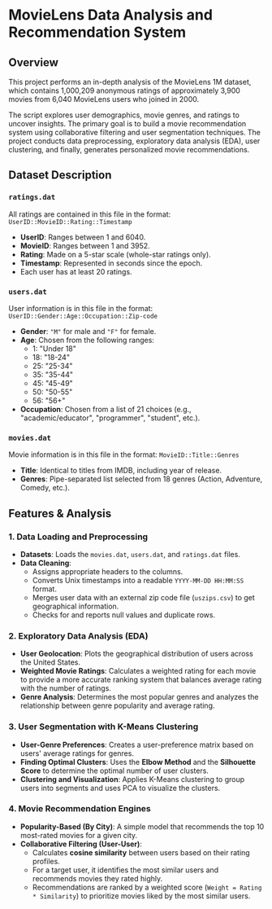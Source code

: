 # MovieLens Data Analysis and Recommendation System

## Overview
This project performs an in-depth analysis of the MovieLens 1M dataset, which contains 1,000,209 anonymous ratings of approximately 3,900 movies from 6,040 MovieLens users who joined in 2000.

The script explores user demographics, movie genres, and ratings to uncover insights. The primary goal is to build a movie recommendation system using collaborative filtering and user segmentation techniques. The project conducts data preprocessing, exploratory data analysis (EDA), user clustering, and finally, generates personalized movie recommendations.

## Dataset Description

### `ratings.dat`
All ratings are contained in this file in the format: `UserID::MovieID::Rating::Timestamp`

* **UserID**: Ranges between 1 and 6040.
* **MovieID**: Ranges between 1 and 3952.
* **Rating**: Made on a 5-star scale (whole-star ratings only).
* **Timestamp**: Represented in seconds since the epoch.
* Each user has at least 20 ratings.

### `users.dat`
User information is in this file in the format: `UserID::Gender::Age::Occupation::Zip-code`

* **Gender**: `"M"` for male and `"F"` for female.
* **Age**: Chosen from the following ranges:
  * 1: "Under 18"
  * 18: "18-24"
  * 25: "25-34"
  * 35: "35-44"
  * 45: "45-49"
  * 50: "50-55"
  * 56: "56+"
* **Occupation**: Chosen from a list of 21 choices (e.g., "academic/educator", "programmer", "student", etc.).

### `movies.dat`
Movie information is in this file in the format: `MovieID::Title::Genres`

* **Title**: Identical to titles from IMDB, including year of release.
* **Genres**: Pipe-separated list selected from 18 genres (Action, Adventure, Comedy, etc.).

## Features & Analysis

### 1. Data Loading and Preprocessing
* **Datasets**: Loads the `movies.dat`, `users.dat`, and `ratings.dat` files.
* **Data Cleaning**:
  * Assigns appropriate headers to the columns.
  * Converts Unix timestamps into a readable `YYYY-MM-DD HH:MM:SS` format.
  * Merges user data with an external zip code file (`uszips.csv`) to get geographical information.
  * Checks for and reports null values and duplicate rows.

### 2. Exploratory Data Analysis (EDA)
* **User Geolocation**: Plots the geographical distribution of users across the United States.
* **Weighted Movie Ratings**: Calculates a weighted rating for each movie to provide a more accurate ranking system that balances average rating with the number of ratings.
* **Genre Analysis**: Determines the most popular genres and analyzes the relationship between genre popularity and average rating.

### 3. User Segmentation with K-Means Clustering
* **User-Genre Preferences**: Creates a user-preference matrix based on users' average ratings for genres.
* **Finding Optimal Clusters**: Uses the **Elbow Method** and the **Silhouette Score** to determine the optimal number of user clusters.
* **Clustering and Visualization**: Applies K-Means clustering to group users into segments and uses PCA to visualize the clusters.

### 4. Movie Recommendation Engines
* **Popularity-Based (By City)**: A simple model that recommends the top 10 most-rated movies for a given city.
* **Collaborative Filtering (User-User)**:
  * Calculates **cosine similarity** between users based on their rating profiles.
  * For a target user, it identifies the most similar users and recommends movies they rated highly.
  * Recommendations are ranked by a weighted score (`Weight = Rating * Similarity`) to prioritize movies liked by the most similar users.

